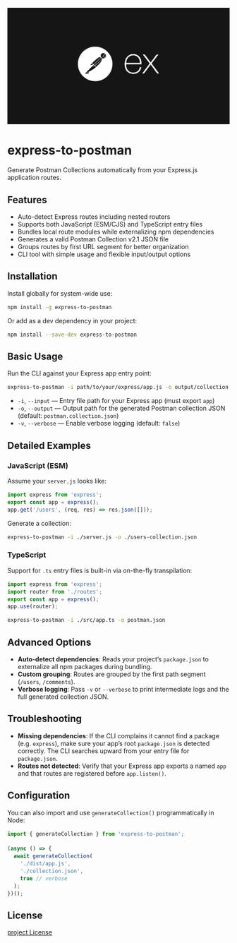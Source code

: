 ![express-to-postman](./.github/express-to-postman.png)

# express-to-postman

Generate Postman Collections automatically from your Express.js application routes.

## Features

* Auto-detect Express routes including nested routers
* Supports both JavaScript (ESM/CJS) and TypeScript entry files
* Bundles local route modules while externalizing npm dependencies
* Generates a valid Postman Collection v2.1 JSON file
* Groups routes by first URL segment for better organization
* CLI tool with simple usage and flexible input/output options

## Installation

Install globally for system-wide use:

```sh
npm install -g express-to-postman
```

Or add as a dev dependency in your project:

```sh
npm install --save-dev express-to-postman
```

## Basic Usage

Run the CLI against your Express app entry point:

```sh
express-to-postman -i path/to/your/express/app.js -o output/collection.json
```

* `-i`, `--input` — Entry file path for your Express app (must export `app`)
* `-o`, `--output` — Output path for the generated Postman collection JSON (default: `postman.collection.json`)
* `-v`, `--verbose` — Enable verbose logging (default: `false`)

## Detailed Examples

### JavaScript (ESM)

Assume your `server.js` looks like:

```js
import express from 'express';
export const app = express();
app.get('/users', (req, res) => res.json([]));
```

Generate a collection:

```sh
express-to-postman -i ./server.js -o ./users-collection.json
```

### TypeScript

Support for `.ts` entry files is built-in via on-the-fly transpilation:

```ts
import express from 'express';
import router from './routes';
export const app = express();
app.use(router);
```

```sh
express-to-postman -i ./src/app.ts -o postman.json
```

## Advanced Options

* **Auto-detect dependencies**: Reads your project’s `package.json` to externalize all npm packages during bundling.
* **Custom grouping**: Routes are grouped by the first path segment (`/users`, `/comments`).
* **Verbose logging**: Pass `-v` or `--verbose` to print intermediate logs and the full generated collection JSON.

## Troubleshooting

* **Missing dependencies**: If the CLI complains it cannot find a package (e.g. `express`), make sure your app’s root `package.json` is detected correctly. The CLI searches upward from your entry file for `package.json`.
* **Routes not detected**: Verify that your Express app exports a named `app` and that routes are registered before `app.listen()`.

## Configuration

You can also import and use `generateCollection()` programmatically in Node:

```js
import { generateCollection } from 'express-to-postman';

(async () => {
  await generateCollection(
    './dist/app.js',
    './collection.json',
    true // verbose
  );
})();
```

## License

[project License](./LICENSE)
